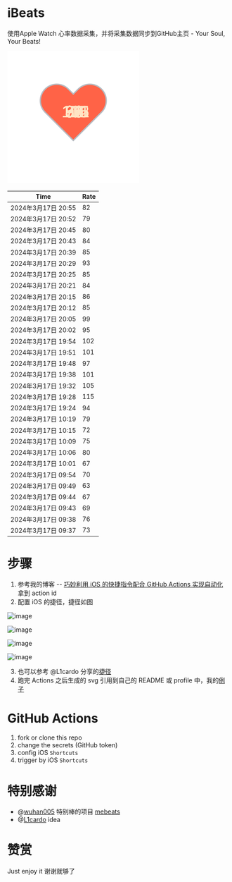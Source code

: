 # iBeats
使用Apple Watch 心率数据采集，并将采集数据同步到GitHub主页 - Your Soul, Your Beats!

![](./files/heart.svg)

<!--START_SECTION:my_heart_rate-->
| Time | Rate | 
 | ---- | ---- | 
| 2024年3月17日 20:55 | 82 |
| 2024年3月17日 20:52 | 79 |
| 2024年3月17日 20:45 | 80 |
| 2024年3月17日 20:43 | 84 |
| 2024年3月17日 20:39 | 85 |
| 2024年3月17日 20:29 | 93 |
| 2024年3月17日 20:25 | 85 |
| 2024年3月17日 20:21 | 84 |
| 2024年3月17日 20:15 | 86 |
| 2024年3月17日 20:12 | 85 |
| 2024年3月17日 20:05 | 99 |
| 2024年3月17日 20:02 | 95 |
| 2024年3月17日 19:54 | 102 |
| 2024年3月17日 19:51 | 101 |
| 2024年3月17日 19:48 | 97 |
| 2024年3月17日 19:38 | 101 |
| 2024年3月17日 19:32 | 105 |
| 2024年3月17日 19:28 | 115 |
| 2024年3月17日 19:24 | 94 |
| 2024年3月17日 10:19 | 79 |
| 2024年3月17日 10:15 | 72 |
| 2024年3月17日 10:09 | 75 |
| 2024年3月17日 10:06 | 80 |
| 2024年3月17日 10:01 | 67 |
| 2024年3月17日 09:54 | 70 |
| 2024年3月17日 09:49 | 63 |
| 2024年3月17日 09:44 | 67 |
| 2024年3月17日 09:43 | 69 |
| 2024年3月17日 09:38 | 76 |
| 2024年3月17日 09:37 | 73 |

<!--END_SECTION:my_heart_rate-->

# 步骤
1. 参考我的博客 -- [巧妙利用 iOS 的快捷指令配合 GitHub Actions 实现自动化](https://github.com/yihong0618/gitblog/issues/198) 拿到 action id
2. 配置 iOS 的捷径，捷径如图

![image](https://user-images.githubusercontent.com/15976103/122154218-0db0b480-ce97-11eb-93bb-5aec07c558dc.png)

![image](https://user-images.githubusercontent.com/15976103/122154236-186b4980-ce97-11eb-8e4b-70551a0391ae.png)

![image](https://user-images.githubusercontent.com/15976103/122154268-2d47dd00-ce97-11eb-902e-3acf292265a9.png)

![image](https://user-images.githubusercontent.com/15976103/122174055-fa144680-ceb4-11eb-9be2-3eb83cd516f7.png)

3. 也可以参考 @L1cardo 分享的[捷径](https://www.icloud.com/shortcuts/6ab6047b459c41ad822ad6b94b1c03d4)
4. 跑完 Actions 之后生成的 svg 引用到自己的 README 或 profile 中，我的[例子](https://github.com/yihong0618) 

# GitHub Actions

1. fork or clone this repo
2. change the secrets (GitHub token)
3. config iOS `Shortcuts` 
4. trigger by iOS `Shortcuts`

# 特别感谢
- @[wuhan005](https://github.com/wuhan005) 特别棒的项目 [mebeats](https://github.com/wuhan005/mebeats)
- @[L1cardo](https://github.com/L1cardo) idea

# 赞赏
Just enjoy it
谢谢就够了
